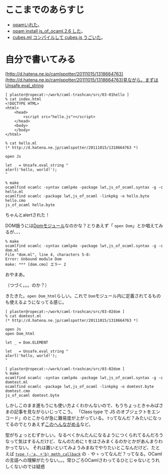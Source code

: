 # ここまでのあらすじ

* [opamいれた](00start.md)。
* [opam install js_of_ocaml.2.6 した](01opam-install-js_of_ocaml.md)。
* [cubes.ml コンパイルして cubes.js うごいた](02js_of_ocaml.md)。

# 自分で書いてみる

[http://d.hatena.ne.jp/camlspotter/20111015/1318664763](http://d.hatena.ne.jp/camlspotter/20111015/1318664763)見ながら。まずはUnsafe.eval_string

```
[ plaster@ropecat:~/work/caml-trashcan/src/03-01hello ]
% cat index.html 
<!DOCTYPE HTML>
<html>
	<head>
		<script src="hello.js"></script>
	</head>
	<body>
	</body>
</html>
```

```
% cat hello.ml
(* http://d.hatena.ne.jp/camlspotter/20111015/1318664763 *)

open Js

let _ = Unsafe.eval_string "
alert('hello, world!');
"
```

```
% make
ocamlfind ocamlc -syntax camlp4o -package lwt,js_of_ocaml.syntax -g -c hello.ml
ocamlfind ocamlc -package lwt,js_of_ocaml -linkpkg -o hello.byte hello.cmo
js_of_ocaml hello.byte
```

ちゃんとalertされた！

DOM扱うには[Domモジュール](http://ocsigen.org/js_of_ocaml/2.6/api/Dom)なのかな？とりあえず「 <code>open Dom</code>」とか唱えてみるが、、、

```
% make
ocamlfind ocamlc -syntax camlp4o -package lwt,js_of_ocaml.syntax -g -c dom.ml
File "dom.ml", line 4, characters 5-8:
Error: Unbound module Dom
make: *** [dom.cmo] エラー 2
```

おやまあ。

（つづく。。。のか？）

きたきた。`open Dom_html`らしい。これで `Dom`モジュール内に定義されてるものも使えるようになってる感じ。

```
[ plaster@ropecat:~/work/caml-trashcan/src/03-02dom ]
% cat domtest.ml 
(* http://d.hatena.ne.jp/camlspotter/20111015/1318664763 *)

open Js
open Dom_html

let _ = Dom.ELEMENT

let _ = Unsafe.eval_string "
alert('hello, world!');
"
```

```
[ plaster@ropecat:~/work/caml-trashcan/src/03-02dom ]
% make
ocamlfind ocamlc -syntax camlp4o -package lwt,js_of_ocaml.syntax -g -c domtest.ml
ocamlfind ocamlc -package lwt,js_of_ocaml -linkpkg -o domtest.byte domtest.cmo
js_of_ocaml domtest.byte
```

しかしこのまま進もうにも使い方よくわかんないので、もうちょっときゃみばさまの記事を見ながらいじってこう。
「Class type で JS のオブジェクトをエンコード」のとこからが急に難易度が上がっている。
tってなんだ？みたいになってるのでとりあえず[このへんながめる](http://ocsigen.org/js_of_ocaml/2.6/api/Js#2_TypesforspecifyingmethodandpropertiesofJavascriptobjects)など。

型がちょっとむずかしい。なるべくかんたんになるようにつくられてるんだろうなって気はするんだけど、なんのために t をはさみまくるのかとかがあんまりわかってない。
それは置いといてみようみまねでやりたいとこなんだけど、たとえば
[`type (-'a, +'b) meth_callback`](http://ocsigen.org/js_of_ocaml/2.6/api/Js#TYPEconstr) の `-` や `+` ってなんだ？ってなる。OCamlの言語への理解がたりない。。。常ひごろOCamlさわってるひとじゃないとうれしくないのでは疑惑
